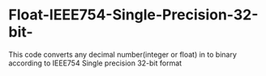 # Float-IEEE754-Single-Precision-32-bit-
This code converts any decimal number(integer or float) in to binary according to IEEE754 Single precision 32-bit format
